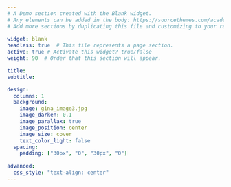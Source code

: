 ```yaml
---
# A Demo section created with the Blank widget.
# Any elements can be added in the body: https://sourcethemes.com/academic/docs/writing-markdown-latex/
# Add more sections by duplicating this file and customizing to your requirements.
  
widget: blank  
headless: true  # This file represents a page section.
active: true # Activate this widget? true/false
weight: 90  # Order that this section will appear.

title: 
subtitle: 

design:
  columns: 1
  background:
    image: gina_image3.jpg
    image_darken: 0.1
    image_parallax: true
    image_position: center
    image_size: cover
    text_color_light: false
  spacing:
    padding: ["30px", "0", "30px", "0"]
    
advanced:
  css_style: "text-align: center"
---
```

